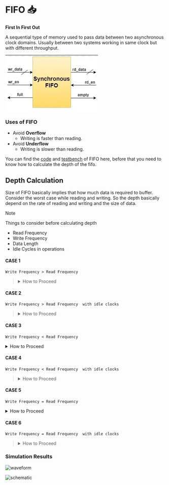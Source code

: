# FIFO 📥

**First In First Out**

A sequential type of memory used to pass data between two asynchronous clock domains. Usually between two systems working in same clock but with different throughput. 

![alt text](image.png)

### Uses of FIFO

- Avoid **Overflow**
  - Writing is faster than reading.
- Avoid **Underflow**
  - Writing is slower than reading.


You can find the [code](fifo.v) and [testbench](fifo_tb.v) of FIFO here, before that you need to know how to calculate the depth of the fifo. 

## Depth Calculation

Size of FIFO basically implies that how much data is required to buffer.
Consider the worst case while reading and writing. So the depth basically depend on the rate of reading and writing and the size of data.

> [!NOTE]
> Things to consider before calculating depth
> - Read Frequency
> - Write Frequency
> - Data Length
> - Idle Cycles in operations

#### CASE 1
~~~
Write Frequency > Read Frequency
~~~

> <details>
>     <summary>How to Proceed</summary>
> 
> ```
> F write = 80MHz   F read = 50Mz   Burst Length = 120
> Consider no idle cycle between
> ```
>
> 
> Time required to write one data item  = $\frac{1}{F_w}$ = $\frac{1}{80M}$ = 12.5 ns
>
> Time required for writing whole data = 120 * 12.5 = 1500 ns
>
> Time required to read one data item   = $\frac{1}{F_r}$ = $\frac{1}{50M}$ = 20 ns
>
> Number of data read during 1500ns  =  $\frac{1500}{20}$ = 75
>
> Number of Data needed to store in FIFO = 120(Total data) - 75(read Data) = **45**
>
> 
> </details>



#### CASE 2
~~~
Write Frequency > Read Frequency  with idle clocks
~~~

> <details>
>     <summary>How to Proceed</summary>
>
> ```
> F write = 80MHz   F read = 50Mz   Burst Length = 120
> 1 Idle clock between successive writes
> 3 Idle clock between successive reads
> ```
>
> 
> Time required to write one data item with considering idle   = $2*\frac{1}{F_w}$ = $\frac{2}{80M}$ = 25 ns
>
> Time required for writing whole data = 120 * 25 = 3000 ns
>
> Time required to read one data item with considering idle  = $4*\frac{1}{F_r}$ = $\frac{4}{50M}$ = 80 ns
>
> Number of data read during 1500ns  =  $\frac{3000}{80}$ = 37.5 = 37
>
> Number of Data needed to store in FIFO = 120(Total data) - 37(read Data) = **83**
> 
> </details>


#### CASE 3
~~~
Write Frequency < Read Frequency
~~~

<details>
    <summary>How to Proceed</summary>
    Depth of **1** is sufficient.
</details>

#### CASE 4
~~~
Write Frequency < Read Frequency  with idle clocks
~~~

> <details>
>     <summary>How to Proceed</summary>
>
> ```
> F write = 30MHz   F read = 50Mz   Burst Length = 120
> 1 Idle clock between successive writes
> 3 Idle clock between successive reads
> ```
>
> 
> Time required to write one data item with considering idle   = $2*\frac{1}{F_w}$ = $\frac{2}{30M}$ = 66.67 ns
>
> Time required for writing whole data = 120 * 66.67 = 8000 ns
>
> Time required to read one data item with considering idle  = $4*\frac{1}{F_r}$ = $\frac{4}{50M}$ = 80 ns
>
> Number of data read during 1500ns  =  $\frac{8000}{80}$ = 100
>
> Number of Data needed to store in FIFO = 120(Total data) - 100(read Data) = **20**
> 
> </details>

#### CASE 5
~~~
Write Frequency = Read Frequency
~~~

<details>
    <summary>How to Proceed</summary>
    No need of FIFO if clock are on phase,
    Depth of **1** is sufficient if clock are out of phase.
</details>


 #### CASE 6
~~~
Write Frequency = Read Frequency  with idle clocks
~~~

> <details>
>     <summary>How to Proceed</summary>
>
> ```
> F write = 50MHz   F read = 50Mz   Burst Length = 120
> 1 Idle clock between successive writes
> 3 Idle clock between successive reads
> ```
>
> 
> Time required to write one data item with considering idle   = $2*\frac{1}{F_w}$ = $\frac{2}{50M}$ = 40 ns
>
> Time required for writing whole data = 120 * 40 = 4800 ns
>
> Time required to read one data item with considering idle  = $4*\frac{1}{F_r}$ = $\frac{4}{50M}$ = 80 ns
>
> Number of data read during 1500ns  =  $\frac{4800}{80}$ = 60
>
> Number of Data needed to store in FIFO = 120(Total data) - 60(read Data) = 60
> 
> </details>


### Simulation Results

![waveform](https://github.com/user-attachments/assets/97fe3909-9c55-4dad-b7fb-6539f1916f1a)

![schematic](https://github.com/user-attachments/assets/866b4ebf-e435-445d-9aaa-9b36915fd3ea)

